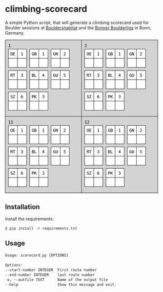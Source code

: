 climbing-scorecard
===

A simple Python script, that will generate a climbing scorecard used for
Boulder sessions at [Bouldershabitat](http://www.bouldershabitat.de/) and
the [Bonner Boulderliga](http://bonnerboulderliga.de/) in Bonn, Germany.

![Sample output](sample.png)

Installation
---

Install the requirements:

	$ pip install -r requirements.txt


Usage
---

	Usage: scorecard.py [OPTIONS]

	Options:
	--start-number INTEGER  First route number
	--end-number INTEGER    last route number
	-o, --outfile TEXT      Name of the output file
	--help                  Show this message and exit.
